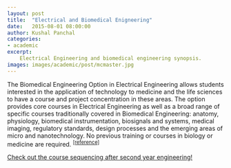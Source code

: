```yaml
---
layout: post
title:  "Electrical and Biomedical Enigneering"
date:   2015-08-01 08:00:00
author: Kushal Panchal
categories: 
- academic
excerpt:
    Electrical Engineering and biomedical engineering synopsis. 
images: images/academic/post/mcmaster.jpg
---
```


The Biomedical Engineering Option in Electrical Engineering allows students interested in the application of technology to medicine and the life sciences to have a course and project concentration in these areas. The option provides core courses in Electrical Engineering as well as a broad range of specific courses traditionally covered in Biomedical Engineering: anatomy, physiology, biomedical instrumentation, biosignals and systems, medical imaging, regulatory standards, design processes and the emerging areas of micro and nanotechnology. No previous training or courses in biology or medicine are required. <sup>[[reference]](https://www.ece.ubc.ca/academic-programs/undergraduate/programs/biomedical-engineering-option)</sup>

[Check out the course sequencing after second year engineering!](http://academiccalendars.romcmaster.ca/preview_program.php?catoid=7&poid=3991)
